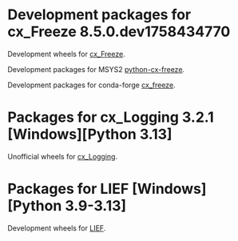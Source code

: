 # Development packages for cx_Freeze 8.5.0.dev1758434770

Development wheels for [cx_Freeze](cx-freeze/index.md).

Development packages for MSYS2 [python-cx-freeze](msys2/index.md).

Development packages for conda-forge [cx_freeze](conda/index.md).

# Packages for cx_Logging 3.2.1 \[Windows\]\[Python 3.13\]

Unofficial wheels for [cx_Logging](cx-logging/index.md).

# Packages for LIEF \[Windows\]\[Python 3.9-3.13\]

Development wheels for [LIEF](lief/index.md).

